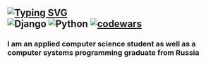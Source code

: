 [![Typing SVG](https://readme-typing-svg.herokuapp.com?font=Fira+Code&pause=1000&random=false&width=435&lines=Hi+i'm+Sergey)](https://git.io/typing-svg)<br>
![Django](https://img.shields.io/badge/django-%23092E20.svg?style=for-the-badge&logo=django&logoColor=white) ![Python](https://img.shields.io/badge/python-3670A0?style=for-the-badge&logo=python&logoColor=ffdd54) [![codewars](https://www.codewars.com/users/DUZA-dev/badges/micro)](https://www.codewars.com/users/DUZA-dev/)
---
### I am an applied computer science student as well as a computer systems programming graduate from Russia

